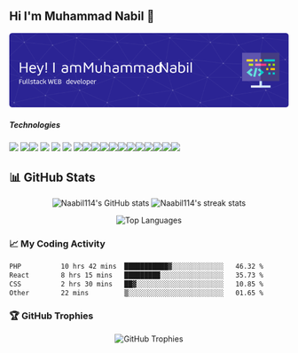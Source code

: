## Hi I'm Muhammad Nabil 👋

![](img/github-header-image.png)

##### Technologies

<img src="https://img.shields.io/badge/HTML5-E34F26?style=for-the-badge&logo=html5&logoColor=white" /> <img src="https://img.shields.io/badge/CSS3-1572B6?style=for-the-badge&logo=css3&logoColor=white" /><img src="https://img.shields.io/badge/JavaScript-323330?style=for-the-badge&logo=javascript&logoColor=F7DF1Ee" /> <img src="https://img.shields.io/badge/axios-671ddf?&style=for-the-badge&logo=axios&logoColor=white" /> <img src="https://img.shields.io/badge/next%20js-000000?style=for-the-badge&logo=nextdotjs&logoColor=white" /> <img src="https://img.shields.io/badge/React-20232A?style=for-the-badge&logo=react&logoColor=61DAFB" />  <img src="https://img.shields.io/badge/Tailwind_CSS-38B2AC?style=for-the-badge&logo=tailwind-css&logoColor=white" /><img src="https://img.shields.io/badge/MySQL-005C84?style=for-the-badge&logo=mysql&logoColor=white"/><img src="https://img.shields.io/badge/MariaDB-003545?style=for-the-badge&logo=mariadb&logoColor=white"/><img src="https://img.shields.io/badge/Sqlite-003B57?style=for-the-badge&logo=sqlite&logoColor=white"/><img src="https://img.shields.io/badge/Bootstrap-563D7C?style=for-the-badge&logo=bootstrap&logoColor=white"/><img src="https://img.shields.io/badge/Laragon-0E83CD?style=for-the-badge&logo=Laragon&logoColor=white"/><img src="https://img.shields.io/badge/Laravel-FF2D20?style=for-the-badge&logo=laravel&logoColor=white"/><img src="https://img.shields.io/badge/livewire-4e56a6?style=for-the-badge&logo=livewire&logoColor=white"/><img src="https://img.shields.io/badge/next%20js-000000?style=for-the-badge&logo=nextdotjs&logoColor=white"/><img src="https://img.shields.io/badge/ngrok-140648?style=for-the-badge&logo=Ngrok&logoColor=white"/><img src="https://img.shields.io/badge/Vite-B73BFE?style=for-the-badge&logo=vite&logoColor=FFD62E"/><img src="https://img.shields.io/badge/VSCode-0078D4?style=for-the-badge&logo=visual%20studio%20code&logoColor=white"/>

## 📊 GitHub Stats
<p align="center">
  <img src="https://github-readme-stats.vercel.app/api?username=Naabil114&show_icons=true&theme=radical" alt="Naabil114's GitHub stats" />
  <img src="https://github-readme-streak-stats.herokuapp.com/?user=Naabil114&theme=radical" alt="Naabil114's streak stats" />
</p>

<p align="center">
  <img src="https://github-readme-stats.vercel.app/api/top-langs/?username=Naabil114&layout=compact&theme=radical" alt="Top Languages" />
</p>




### 📈 My Coding Activity
<!--START_SECTION:waka-->
```text
PHP          10 hrs 42 mins  ███████████▓░░░░░░░░░░░░░   46.32 %
React        8 hrs 15 mins   █████████░░░░░░░░░░░░░░░░   35.73 %
CSS          2 hrs 30 mins   ██▓░░░░░░░░░░░░░░░░░░░░░░   10.85 %
Other        22 mins         ▒░░░░░░░░░░░░░░░░░░░░░░░░   01.65 %
```
<!--END_SECTION:waka-->

### 🏆 GitHub Trophies
<p align="center">
  <img src="https://github-profile-trophy.vercel.app/?username=Naabil114&theme=radical&no-frame=false&no-bg=true&margin-w=4" alt="GitHub Trophies" />
</p>